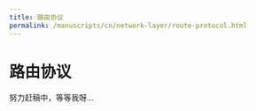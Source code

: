 ```yaml
---
title: 路由协议
permalink: /manuscripts/cn/network-layer/route-protocol.html
---
```


# 路由协议

努力赶稿中，等等我呀...
